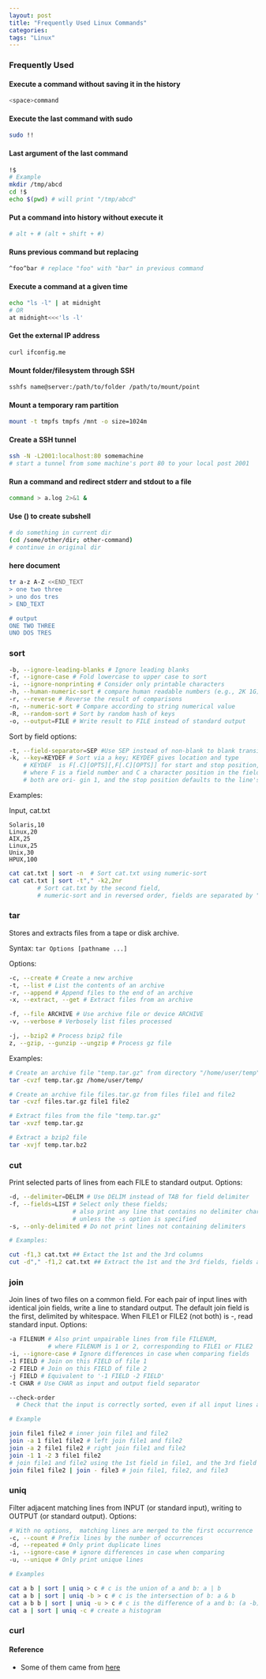 ```yaml
---
layout: post
title: "Frequently Used Linux Commands"
categories:
tags: "Linux"
---
```


### Frequently Used

#### Execute a command without saving it in the history
```bash
<space>command
``` 
#### Execute the last command with sudo  
```bash
sudo !!
```
#### Last argument of the last command
```bash
!$
# Example
mkdir /tmp/abcd
cd !$
echo $(pwd) # will print "/tmp/abcd"   
```

#### Put a command into history without execute it
```bash  
# alt + # (alt + shift + #) 
```

#### Runs previous command but replacing
```bash
^foo^bar # replace "foo" with "bar" in previous command
```

#### Execute a command at a given time
```bash
echo "ls -l" | at midnight
# OR
at midnight<<<'ls -l'
```

#### Get the external IP address 
```bash
curl ifconfig.me
```

#### Mount folder/filesystem through SSH
```bash
sshfs name@server:/path/to/folder /path/to/mount/point
```

#### Mount a temporary ram partition
```bash
mount -t tmpfs tmpfs /mnt -o size=1024m
```

#### Create a SSH tunnel
```bash
ssh -N -L2001:localhost:80 somemachine
# start a tunnel from some machine's port 80 to your local post 2001
```

#### Run a command and  redirect stderr and stdout to a file
```bash
command > a.log 2>&1 &
```

#### Use () to create subshell
```bash
# do something in current dir
(cd /some/other/dir; other-command)
# continue in original dir
```

#### here document
```bash
tr a-z A-Z <<END_TEXT
> one two three
> uno dos tres
> END_TEXT

# output
ONE TWO THREE
UNO DOS TRES
```

### sort

```bash
-b, --ignore-leading-blanks # Ignore leading blanks
-f, --ignore-case # Fold lowercase to upper case to sort
-i, --ignore-nonprinting # Consider only printable characters
-h, --human-numeric-sort # compare human readable numbers (e.g., 2K 1G)
-r, --reverse # Reverse the result of comparisons
-n, --numeric-sort # Compare according to string numerical value
-R, --random-sort # Sort by random hash of keys
-o, --output=FILE # Write result to FILE instead of standard output
```

Sort by field options:

```bash
-t, --field-separator=SEP #Use SEP instead of non-blank to blank transition
-k, --key=KEYDEF # Sort via a key; KEYDEF gives location and type
    # KEYDEF  is F[.C][OPTS][,F[.C][OPTS]] for start and stop position, 
    # where F is a field number and C a character position in the field; 
    # both are ori‐ gin 1, and the stop position defaults to the line's end.  
```

Examples:

Input, cat.txt
```
Solaris,10
Linux,20
AIX,25
Linux,25
Unix,30
HPUX,100
```

```bash
cat cat.txt | sort -n  # Sort cat.txt using numeric-sort
cat cat.txt | sort -t"," -k2,2nr 
        # Sort cat.txt by the second field, 
        # numeric-sort and in reversed order, fields are separated by ","
```


### tar
Stores and extracts files from a tape or disk archive. 

Syntax: ```tar Options [pathname ...]```

Options:

```bash
-c, --create # Create a new archive
-t, --list # List the contents of an archive
-r, --append # Append files to the end of an archive  
-x, --extract, --get # Extract files from an archive

-f, --file ARCHIVE # Use archive file or device ARCHIVE
-v, --verbose # Verbosely list files processed

-j, --bzip2 # Process bzip2 file
z, --gzip, --gunzip --ungzip # Process gz file
```

Examples:

```bash
# Create an archive file "temp.tar.gz" from directory "/home/user/temp"
tar -cvzf temp.tar.gz /home/user/temp/ 

# Create an archive file files.tar.gz from files file1 and file2
tar -cvzf files.tar.gz file1 file2

# Extract files from the file "temp.tar.gz"
tar -xvzf temp.tar.gz

# Extract a bzip2 file
tar -xvjf temp.tar.bz2
```


### cut
Print selected parts of lines from each FILE to standard output. Options:

```bash
-d, --delimiter=DELIM # Use DELIM instead of TAB for field delimiter
-f, --fields=LIST # Select only these fields; 
                  # also print any line that contains no delimiter character, 
                  # unless the -s option is specified
-s, --only-delimited # Do not print lines not containing delimiters

# Examples:

cut -f1,3 cat.txt ## Extact the 1st and the 3rd columns
cut -d"," -f1,2 cat.txt ## Extract the 1st and the 3rd fields, fields are separated by ","
```

### join
Join lines of two files on a common field. For each pair of input lines  with identical join fields, write a line to standard output.  The default join field is the first, delimited by whitespace.  When FILE1 or FILE2 (not both) is -, read standard input. Options:

```bash
-a FILENUM # Also print unpairable lines from file FILENUM, 
           # where FILENUM is 1 or 2, corresponding to FILE1 or FILE2
-i, --ignore-case # Ignore differences in case when comparing fields
-1 FIELD # Join on this FIELD of file 1
-2 FIELD # Join on this FIELD of file 2
-j FIELD # Equivalent to '-1 FIELD -2 FIELD'
-t CHAR # Use CHAR as input and output field separator

--check-order 
  # Check that the input is correctly sorted, even if all input lines are pairable

# Example

join file1 file2 # inner join file1 and file2
join -a 1 file1 file2 # left join file1 and file2
join -a 2 file1 file2 # right join file1 and file2
join -1 1 -2 3 file1 file2 
# join file1 and file2 using the 1st field in file1, and the 3rd field in file2
join file1 file2 | join - file3 # join file1, file2, and file3
```



### uniq
Filter adjacent matching lines from INPUT (or standard input), writing to OUTPUT (or standard output). Options:

```bash
# With no options,  matching lines are merged to the first occurrence
-c, --count # Prefix lines by the number of occurrences
-d, --repeated # Only print duplicate lines
-i, --ignore-case # ignore differences in case when comparing
-u, --unique # Only print unique lines

# Examples

cat a b | sort | uniq > c # c is the union of a and b: a | b
cat a b | sort | uniq -b > c # c is the intersection of b: a & b
cat a b b | sort | uniq -u > c # c is the difference of a and b: (a -b)
cat a | sort | uniq -c # create a histogram
```



### curl


#### Reference
- Some of them came from [here](http://www.commandlinefu.com/commands/browse/sort-by-votes)
